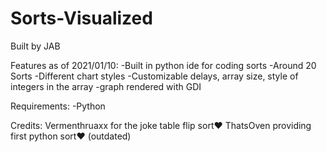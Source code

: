 # Sorts-Visualized


Built by JAB

Features as of 2021/01/10:
-Built in python ide for coding sorts
-Around 20 Sorts
-Different chart styles
-Customizable delays, array size, style of integers in the array
-graph rendered with GDI

Requirements:
-Python

Credits:
Vermenthruaxx for the joke table flip sort♥
ThatsOven providing first python sort♥ (outdated)